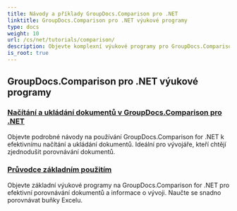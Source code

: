 ```yaml
---
title: Návody a příklady GroupDocs.Comparison pro .NET
linktitle: GroupDocs.Comparison pro .NET výukové programy
type: docs
weight: 10
url: /cs/net/tutorials/comparison/
description: Objevte komplexní výukové programy pro GroupDocs.Comparison pro .NET, které usnadňují efektivní porovnávání dokumentů a složek, správu a integraci bez námahy.
is_root: true
---
```


## GroupDocs.Comparison pro .NET výukové programy 
### [Načítání a ukládání dokumentů v GroupDocs.Comparison pro .NET](./load-and-save-documents/)
Objevte podrobné návody na používání GroupDocs.Comparison for .NET k efektivnímu načítání a ukládání dokumentů. Ideální pro vývojáře, kteří chtějí zjednodušit porovnávání dokumentů.
### [Průvodce základním použitím](./guide-to-basic-usage/)
Objevte základní výukové programy na GroupDocs.Comparison for .NET pro efektivní porovnávání dokumentů a informace o vývoji. Naučte se snadno porovnávat buňky Excelu.